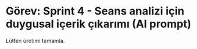 # Görev: Sprint 4 - Seans analizi için duygusal içerik çıkarımı (AI prompt)

Lütfen üretimi tamamla.
